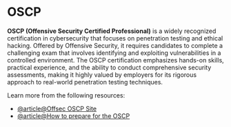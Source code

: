 # OSCP

**OSCP (Offensive Security Certified Professional)** is a widely recognized certification in cybersecurity that focuses on penetration testing and ethical hacking. Offered by Offensive Security, it requires candidates to complete a challenging exam that involves identifying and exploiting vulnerabilities in a controlled environment. The OSCP certification emphasizes hands-on skills, practical experience, and the ability to conduct comprehensive security assessments, making it highly valued by employers for its rigorous approach to real-world penetration testing techniques.

Learn more from the following resources:

- [@article@Offsec OSCP Site](https://www.offsec.com/courses/pen-200/)
- [@article@How to prepare for the OSCP](https://cybersecurityguide.org/programs/cybersecurity-certifications/oscp/)
